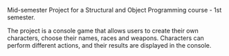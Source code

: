 Mid-semester Project for a Structural and Object Programming course - 1st semester.

The project is a console game that allows users to create their own characters, choose their names, races and weapons.
Characters can perform different actions, and their results are displayed in the console.
